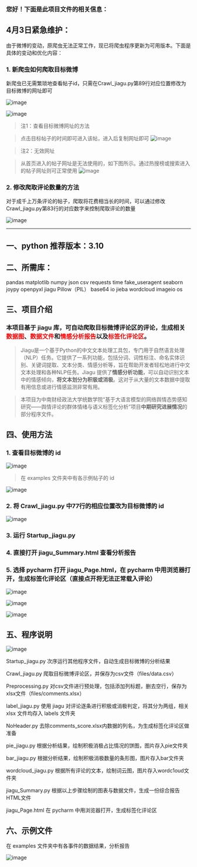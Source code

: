 ### 您好！下面是此项目文件的相关信息：


## 4月3日紧急维护：
由于微博的变动，原爬虫无法正常工作，现已将爬虫程序更新为可用版本。下面是具体的变动和优化内容：

### 1. 新爬虫如何爬取目标微博

新爬虫已无需繁琐地查看帖子id，只需在Crawl_jiagu.py第89行对应位置修改为目标微博的网址即可

![image](https://github.com/Kawabata0223/Programs-Based-on-jiagu_ZUELer/blob/master/pic/%E6%AD%A3%E7%A1%AE%E7%BD%91%E7%AB%99.png)

![image](https://github.com/Kawabata0223/Programs-Based-on-jiagu_ZUELer/blob/master/pic/%E8%BE%93%E5%85%A5%E7%BD%91%E5%9D%80.png)

> 注1：查看目标微博网址的方法

> 点击目标帖子的时间即可进入该帖，进入后复制网址即可
![image](https://github.com/Kawabata0223/Programs-Based-on-jiagu_ZUELer/blob/master/pic/%E8%BF%9B%E5%85%A5%E5%B8%96%E5%AD%90.png)

> 注2：无效网址

> 从首页进入的帖子网址是无法使用的，如下图所示。通过热搜榜或搜索进入的帖子网址则可正常使用
![image](https://github.com/Kawabata0223/Programs-Based-on-jiagu_ZUELer/blob/master/pic/%E9%A6%96%E9%A1%B5.png)


### 2. 修改爬取评论数量的方法
对于成千上万条评论的帖子，爬取将花费相当长的时间，可以通过修改Crawl_jiagu.py第83行的对应数字来控制爬取评论的数量

![image](https://github.com/Kawabata0223/Programs-Based-on-jiagu_ZUELer/blob/master/pic/%E9%A1%B5%E6%95%B0%E9%99%90%E5%88%B6.png)

--------------------------------


## 一、python 推荐版本：3.10


## 二、所需库：
pandas
matplotlib
numpy
json
csv
requests
time
fake_useragent
seaborn
joypy
openpyxl
jiagu
Pillow（PIL）
base64
io
jieba
wordcloud
imageio
os


## 三、项目介绍

### 本项目基于 jiagu 库，可自动爬取目标微博评论区的评论，生成相关<font color="#ff0000">数据图</font>、<font color="#ff0000">数据文件</font>和<font color="#ff0000">情感分析报告</font>以及<font color="#ff0000">标签化评论区</font>。

> Jiagu是一个基于Python的中文文本处理工具包，专门用于自然语言处理（NLP）任务。它提供了一系列功能，包括分词、词性标注、命名实体识别、关键词提取、文本分类、情感分析等，旨在帮助开发者轻松地进行中文文本处理和各种NLP任务。Jiagu 提供了**情感分析功能**，可以自动识别文本中的情感倾向，**将文本划分为积极或消极**。这对于从大量的文本数据中提取有用信息或进行情感监测非常有用。

> 本项目为中南财经政法大学统数学院“基于大语言模型的网络舆情态势感知研究——舆情评论的群体情绪与语义标签化分析”项目**中期研究进展情况**的部分程序文件。



## 四、使用方法

### 1. 查看目标微博的 id

![image](https://github.com/Kawabata0223/Programs-Based-on-jiagu_ZUELer/blob/master/pic/278919608-89dcbb20-5c15-4e84-9e72-520babbaf057.png)

> 在 examples 文件夹中有各示例帖子的 id

![image](https://github.com/Kawabata0223/Programs-Based-on-jiagu_ZUELer/blob/master/pic/Pasted%20image%2020240315130233.png)


### 2. 将 Crawl_jiagu.py 中77行的相应位置改为目标微博的 id


![image](https://github.com/Kawabata0223/Programs-Based-on-jiagu_ZUELer/blob/master/pic/Pasted%20image%2020240315212119.png)

### 3. 运行 Startup_jiagu.py



### 4. 直接打开 jiagu_Summary.html 查看分析报告



### 5. 选择 pycharm 打开 jiagu_Page.html，在 pycharm 中用浏览器打开，生成标签化评论区（直接点开将无法正常载入评论）


![image](https://github.com/Kawabata0223/Programs-Based-on-jiagu_ZUELer/blob/master/pic/Pasted%20image%2020240315213748.png)


![image](https://github.com/Kawabata0223/Programs-Based-on-jiagu_ZUELer/blob/master/pic/Pasted%20image%2020240315213958.png)


![image](https://github.com/Kawabata0223/Programs-Based-on-jiagu_ZUELer/blob/master/pic/Pasted%20image%2020240315214257.png)


## 五、程序说明

![image](https://github.com/Kawabata0223/Programs-Based-on-jiagu_ZUELer/blob/master/pic/Pasted%20image%2020240315223356.png)

Startup_jiagu.py
次序运行其他程序文件，自动生成目标微博的分析结果

Crawl_jiagu.py
爬取目标微博评论区，并保存为csv文件（files/data.csv）

Preprocessing.py
对csv文件进行预处理，包括添加列标题，删去空行，保存为xlsx文件（files/comments.xlsx）

label_jiagu.py
使用 jiagu 对评论逐条进行积极或消极判定，将其分为两组，相关 xlsx 文件均存入 labels 文件夹

NoHeader.py
去除comments_score.xlsx内数据的列名，为生成标签化评论区做准备

pie_jiagu.py
根据分析结果，绘制积极消极占比情况的饼图，图片存入pie文件夹

bar_jiagu.py
根据分析结果，绘制积极消极数量的条形图，图片存入bar文件夹

wordcloud_jiagu.py
根据所有评论的文本，绘制词云图，图片存入wordc1oud文件夹

jiagu_Summary.py
根据以上步骤绘制的图表与数据文件，生成一份综合报告HTML文件

jiagu_Page.html
在 pycharm 中用浏览器打开，生成标签化评论区


## 六、示例文件

在 examples 文件夹中有各事件的数据结果，分析报告


![image](https://github.com/Kawabata0223/Programs-Based-on-jiagu_ZUELer/blob/master/pic/Pasted%20image%2020240315123520.png)




